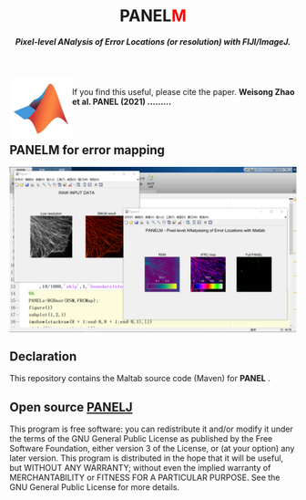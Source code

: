 <p>
<h1 align="center">PANEL<font color="red">M</font></h1>
<h5 align="center">Pixel-level ANalysis of Error Locations (or resolution) with FIJI/ImageJ.</h5>
</p>
</br>
<p>
<img src='/img/MATLAB.jpg' align="left" width=110>
</p>

</br>
If you find this useful, please cite the paper.
<b>Weisong Zhao et al. PANEL (2021) .........</b>
</br>
</br>
</br>

## PANELM for error mapping
<p align='center'>
<img src='/img/PANELM.png' align="center" width=900>
</p>


## Declaration
This repository contains the Maltab source code (Maven) for <b>PANEL</b> . 

## Open source [PANELJ](https://github.com/WeisongZhao/PANELJ)
This program is free software: you can redistribute it and/or modify it under the terms of the GNU General Public License as published by the Free Software Foundation, either version 3 of the License, or (at your option) any later version. This program is distributed in the hope that it will be useful, but WITHOUT ANY WARRANTY; without even the implied warranty of MERCHANTABILITY or FITNESS FOR A PARTICULAR PURPOSE. See the GNU General Public License for more details.